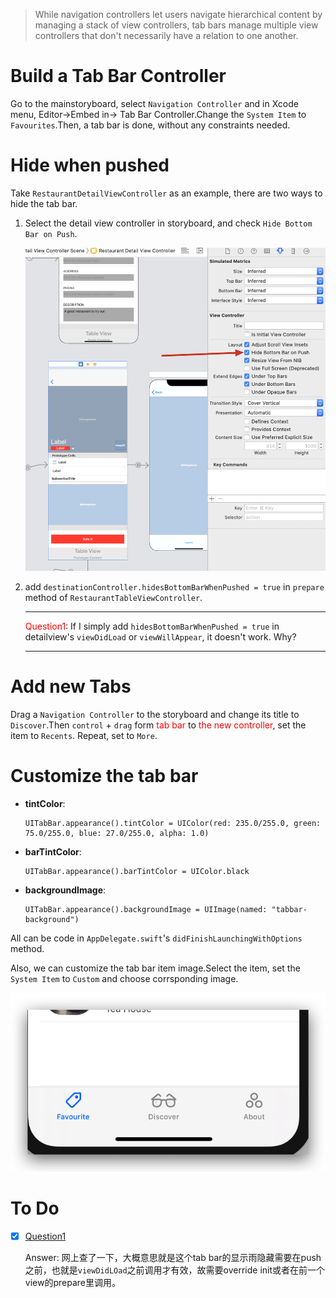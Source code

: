 > While navigation controllers let users navigate hierarchical content by managing a stack of view controllers, tab bars manage multiple view controllers that don't necessarily have a relation to one another.

# Build a Tab Bar Controller

Go to the mainstoryboard, select `Navigation Controller` and in Xcode menu, Editor->Embed in-> Tab Bar Controller.Change the `System Item` to `Favourites`.Then, a tab bar is done, without any constraints needed.

# Hide when pushed

Take `RestaurantDetailViewController` as an example, there are two ways to hide the tab bar.

1. Select the detail view controller in storyboard, and check `Hide Bottom Bar on Push`.

   ![hidetabbar](graph/hidetabbar.png)

2. add `destinationController.hidesBottomBarWhenPushed = true` in `prepare` method of `RestaurantTableViewController`.

   ---

   <span jump id = "question1"><font color = "red">Question1</font></span>: If I simply add `hidesBottomBarWhenPushed = true` in detailview's `viewDidLoad` or `viewWillAppear`, it doesn't work. Why?

   ---

# Add new Tabs

Drag a `Navigation Controller` to the storyboard and change its title to `Discover`.Then `control` + `drag` form <font color = "red">tab bar</font> to <font color = "red">the new controller</font>, set the item to `Recents`. Repeat, set to `More`.

# Customize the tab bar

* **tintColor**:

  ```sw
  UITabBar.appearance().tintColor = UIColor(red: 235.0/255.0, green: 75.0/255.0, blue: 27.0/255.0, alpha: 1.0)
  ```

* **barTintColor**:

  ```sw
  UITabBar.appearance().barTintColor = UIColor.black
  ```

* **backgroundImage**:

  ```sw
  UITabBar.appearance().backgroundImage = UIImage(named: "tabbar-background")
  ```

All can be code in `AppDelegate.swift`'s `didFinishLaunchingWithOptions` method.

Also, we can customize the tab bar item image.Select the item, set the `System Item` to `Custom` and choose corrsponding image.

![imagecustomization](graph/imagecustomization.png)











# To Do

- [x] [Question1](#question1)

  Answer: 网上查了一下，大概意思就是这个tab bar的显示雨隐藏需要在push之前，也就是`viewDidLOad`之前调用才有效，故需要override init或者在前一个view的prepare里调用。